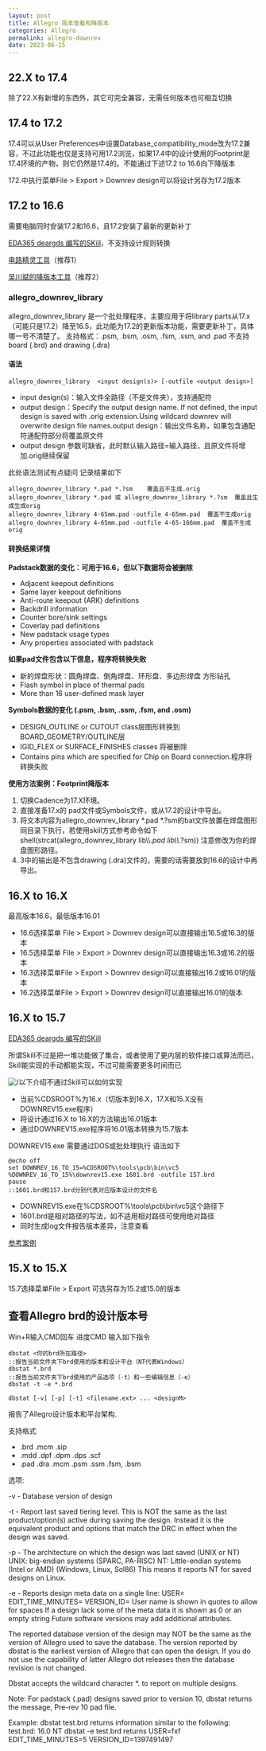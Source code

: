```yaml
---
layout: post
title: Allegro 版本查看和降版本
categories: Allegro
permalink: allegro-downrev
date: 2023-06-15
---
```


## 22.X to 17.4

除了22.X有新增的东西外，其它可完全兼容，无需任何版本也可相互切换

## 17.4 to 17.2

17.4可以从User Preferences中设置Database_compatibility_mode改为17.2兼容，不过此功能也仅是支持可用17.2浏览，如果17.4中的设计使用的Footprint是17.4环境的产物，则它仍然是17.4的。不能通过下述17.2 to 16.6向下降版本

172.中执行菜单File > Export > Downrev design可以将设计另存为17.2版本

## 17.2 to 16.6

需要电脑同时安装17.2和16.6，且17.2安装了最新的更新补丁

[EDA365 deargds 编写的SKill](https://www.eda365.com/thread-229646-1-1.html)，不支持设计规则转换

[电路精灵工具](http://www.jiloukeji.com/index.html)（推荐1）

[吴川斌的降版本工具](https://www.mr-wu.cn/downgrading-allegro-file-to-an-earlier-version/)（推荐2）

### **allegro_downrev_library**

allegro_downrev_library 是一个批处理程序，主要应用于将library parts从17.x（可能只是17.2）降至16.5，此功能为17.2的更新版本功能，需要更新补丁，具体哪一号不清楚了。
支持格式：.psm, .bsm, .osm, .fsm, .ssm, and .pad
不支持 board (.brd) and drawing (.dra)

#### **语法**

```clike
allegro_downrev_library  <input design(s)> [-outfile <output design>]
```

- input design(s)：输入文件全路径（不是文件夹），支持通配符
- output design：Specify the output design name. If not defined, the input design is saved with .orig extension.Using wildcard downrev will overwrite design file names.output design：输出文件名称，如果包含通配符通配符部分将覆盖原文件
- output design 参数可缺省，此时默认输入路径=输入路径，且原文件将增加.orig继续保留

此处语法测试有点疑问 记录结果如下


```clike
allegro_downrev_library *.pad *.?sm    覆盖且不生成.orig
allegro_downrev_library *.pad 或 allegro_downrev_library *.?sm  覆盖且生成生成orig
allegro_downrev_library 4-65mm.pad -outfile 4-65mm.pad  覆盖不生成orig
allegro_downrev_library 4-65mm.pad -outfile 4-65-166mm.pad  覆盖不生成orig
```

#### **转换结果详情**

**Padstack数据的变化：可用于16.6，但以下数据将会被删除**

- Adjacent keepout definitions
- Same layer keepout definitions
- Anti-route keepout (ARK) definitions
- Backdrill information
- Counter bore/sink settings
- Coverlay pad definitions
- New padstack usage types
- Any properties associated with padstack

**如果pad文件包含以下信息，程序将转换失败**

- 新的焊盘形状：圆角焊盘、倒角焊盘、环形盘、多边形焊盘
  方形钻孔
- Flash symbol in place of thermal pads
- More than 16 user-defined mask layer

**Symbols数据的变化 (.psm, .bsm, .ssm, .fsm, and .osm)**

- DESIGN_OUTLINE or CUTOUT class层图形转换到BOARD_GEOMETRY/OUTLINE层
- IGID_FLEX or SURFACE_FINISHES classes 将被删除
- Contains pins which are specified for Chip on Board connection.程序将转换失败

**使用方法案例：Footprint降版本**

1. 切换Cadence为17.X环境。
2. 直接准备17.x的 pad文件或Symbols文件，或从17.2的设计中导出。
3. 将文本内容为allegro_downrev_library \*.pad \*.?sm的bat文件放置在焊盘图形同目录下执行，若使用skill方式参考命令如下shell(strcat(allegro_downrev_library   lib\\\\*.pad   lib\\\\*.?sm)) 注意修改为你的焊盘图形路径。
4. 3中的输出是不包含drawing (.dra)文件的，需要的话需要放到16.6的设计中再导出。

## 16.X to 16.X

最高版本16.6，最低版本16.01

- 16.6选择菜单 File > Export > Downrev design可以直接输出16.5或16.3的版本
- 16.5选择菜单 File > Export > Downrev design可以直接输出16.3或16.2的版本
- 16.3选择菜单File > Export > Downrev design可以直接输出16.2或16.01的版本
- 16.2选择菜单File > Export > Downrev design可以直接输出16.01的版本

## 16.X to 15.7

[EDA365 deargds 编写的SKill](https://www.eda365.com/thread-68764-1-1.html)

所谓Skill不过是把一堆功能做了集合，或者使用了更内层的软件接口或算法而已，Skill能实现的手动都能实现，不过可能需要更多时间而已

![/](https://a1024.synology.me/images/blog/2022/1601-157.png)以下介绍不通过Skill可以如何实现

- 当前%CDSROOT%为16.x（切版本到16.X，17.X和15.X没有DOWNREV15.exe程序）
- 将设计通过16.X to 16.X的方法输出16.01版本
- 通过DOWNREV15.exe程序将16.01版本转换为15.7版本

DOWNREV15.exe 需要通过DOS或批处理执行 语法如下

```clike
@echo off
set DOWNREV_16_TO_15=%CDSROOT%\tools\pcb\bin\vc5
%DOWNREV_16_TO_15%\downrev15.exe 1601.brd -outfile 157.brd
pause
::1601.brd和157.brd分别代表对应版本设计的文件名
```

- DOWNREV15.exe在%CDSROOT%\\tools\\pcb\\bin\\vc5这个路径下
- 1601.brd是相对路径的写法，如不适用相对路径可使用绝对路径
- 同时生成log文件报告版本差异，注意查看

[参考案例](https://layouto.lanzouj.com/iJPVi1foulif)

## 15.X to 15.X

15.7选择菜单File > Export 可选另存为15.2或15.0的版本

## 查看Allegro brd的设计版本号

Win+R输入CMD回车 进度CMD 输入如下指令

```clike
dbstat <你的brd所在路径>
::报告当前文件夹下brd使用的版本和设计平台（NT代表Windows）
dbstat *.brd
::报告当前文件夹下brd使用的产品选项（-t）和一些编辑信息（-e）
dbstat -t -e *.brd
```


```clike
dbstat [-v] [-p] [-t] <filename.ext> ... <designM>
```


报告了Allegro设计版本和平台架构.

支持格式

- .brd .mcm .sip
- .mdd .dpf .dpm .dps .scf
- .pad .dra .mcm .psm .ssm .fsm, .bsm

选项:

-v - Database version of design

-t - Report last saved tiering level. This is NOT the same as the last
product/option(s) active during saving the design. Instead it is the
equivalent product and options that match the DRC in effect when the
design was saved.

-p - The architecture on which the design was last saved (UNIX or NT)
UNIX: big-endian systems (SPARC, PA-RISC)
NT: Little-endian systems (Intel or AMD) (Windows, Linux, Sol86)
This means it reports NT for saved designs on Linux.

-e - Reports design meta data on a single line:
USER=\
EDIT_TIME_MINUTES=
VERSION_ID=
User name is shown in quotes to allow for spaces
If a design lack some of the meta data it is shown as 0 or an empty string
Future software versions may add additional attributes.

The reported database version of the design may NOT be the same as the
version of Allegro used to save the database. The version reported by
dbstat is the earliest version of Allegro that can open the design. If
you do not use the capability of latter Allegro dot releases then
the database revision is not changed.

Dbstat accepts the wildcard character \*. to report on multiple designs.

Note: For padstack (.pad) designs saved prior to version 10, dbstat
returns the message, Pre-rev 10 pad file.

Example:
dbstat test.brd
returns information similar to the following:
test.brd: 16.0 NT
dbstat -e test.brd
returns
USER=fxf EDIT_TIME_MINUTES=5 VERSION_ID=1397491497